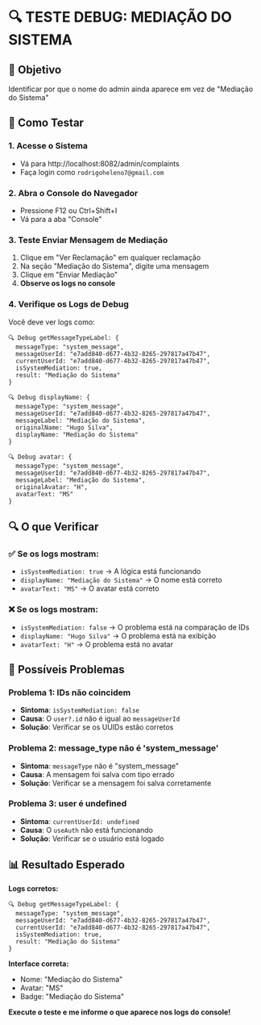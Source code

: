 # 🔍 TESTE DEBUG: MEDIAÇÃO DO SISTEMA

## 🎯 Objetivo
Identificar por que o nome do admin ainda aparece em vez de "Mediação do Sistema"

## 🚀 Como Testar

### 1. **Acesse o Sistema**
- Vá para http://localhost:8082/admin/complaints
- Faça login como `rodrigoheleno7@gmail.com`

### 2. **Abra o Console do Navegador**
- Pressione F12 ou Ctrl+Shift+I
- Vá para a aba "Console"

### 3. **Teste Enviar Mensagem de Mediação**
1. Clique em "Ver Reclamação" em qualquer reclamação
2. Na seção "Mediação do Sistema", digite uma mensagem
3. Clique em "Enviar Mediação"
4. **Observe os logs no console**

### 4. **Verifique os Logs de Debug**

Você deve ver logs como:
```
🔍 Debug getMessageTypeLabel: {
  messageType: "system_message",
  messageUserId: "e7add840-d677-4b32-8265-297817a47b47",
  currentUserId: "e7add840-d677-4b32-8265-297817a47b47",
  isSystemMediation: true,
  result: "Mediação do Sistema"
}

🔍 Debug displayName: {
  messageType: "system_message",
  messageUserId: "e7add840-d677-4b32-8265-297817a47b47",
  messageLabel: "Mediação do Sistema",
  originalName: "Hugo Silva",
  displayName: "Mediação do Sistema"
}

🔍 Debug avatar: {
  messageType: "system_message",
  messageUserId: "e7add840-d677-4b32-8265-297817a47b47",
  messageLabel: "Mediação do Sistema",
  originalAvatar: "H",
  avatarText: "MS"
}
```

## 🔍 O que Verificar

### ✅ **Se os logs mostram:**
- `isSystemMediation: true` → A lógica está funcionando
- `displayName: "Mediação do Sistema"` → O nome está correto
- `avatarText: "MS"` → O avatar está correto

### ❌ **Se os logs mostram:**
- `isSystemMediation: false` → O problema está na comparação de IDs
- `displayName: "Hugo Silva"` → O problema está na exibição
- `avatarText: "H"` → O problema está no avatar

## 🐛 Possíveis Problemas

### Problema 1: IDs não coincidem
- **Sintoma**: `isSystemMediation: false`
- **Causa**: O `user?.id` não é igual ao `messageUserId`
- **Solução**: Verificar se os UUIDs estão corretos

### Problema 2: message_type não é 'system_message'
- **Sintoma**: `messageType` não é "system_message"
- **Causa**: A mensagem foi salva com tipo errado
- **Solução**: Verificar se a mensagem foi salva corretamente

### Problema 3: user é undefined
- **Sintoma**: `currentUserId: undefined`
- **Causa**: O `useAuth` não está funcionando
- **Solução**: Verificar se o usuário está logado

## 📊 Resultado Esperado

**Logs corretos:**
```
🔍 Debug getMessageTypeLabel: {
  messageType: "system_message",
  messageUserId: "e7add840-d677-4b32-8265-297817a47b47",
  currentUserId: "e7add840-d677-4b32-8265-297817a47b47",
  isSystemMediation: true,
  result: "Mediação do Sistema"
}
```

**Interface correta:**
- Nome: "Mediação do Sistema"
- Avatar: "MS"
- Badge: "Mediação do Sistema"

**Execute o teste e me informe o que aparece nos logs do console!** 